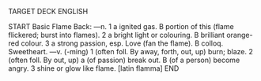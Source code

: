 TARGET DECK
ENGLISH

START
Basic
Flame
Back: —n. 1 a ignited gas. B portion of this (flame flickered; burst into flames). 2 a bright light or colouring. B brilliant orange-red colour. 3 a strong passion, esp. Love (fan the flame). B colloq. Sweetheart. —v. (-ming) 1 (often foll. By away, forth, out, up) burn; blaze. 2 (often foll. By out, up) a (of passion) break out. B (of a person) become angry. 3 shine or glow like flame. [latin flamma]
END
